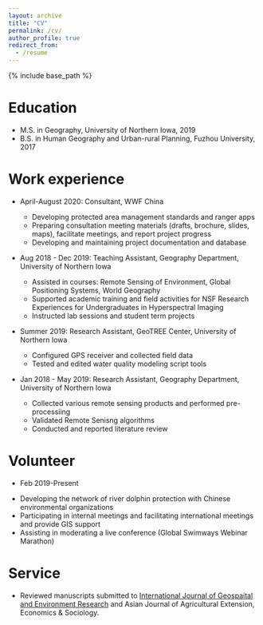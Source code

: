 ```yaml
---
layout: archive
title: "CV"
permalink: /cv/
author_profile: true
redirect_from:
  - /resume
---
```


{% include base_path %}

Education
======
* M.S. in Geography, University of Northern Iowa, 2019
* B.S. in Human Geography and Urban-rural Planning, Fuzhou University, 2017

Work experience
======
* April-August 2020: Consultant, WWF China
  - Developing protected area management standards and ranger apps
  - Preparing consultation meeting materials (drafts, brochure, slides, maps), facilitate meetings, and report project progress
  - Developing and maintaining project documentation and database

* Aug 2018 - Dec 2019: Teaching Assistant, Geography Department, University of Northern Iowa 
  - Assisted in courses: Remote Sensing of Environment, Global Positioning Systems, World Geography
  - Supported academic training and field activities for NSF Research Experiences for Undergraduates in Hyperspectral Imaging
  - Instructed lab sessions and student term projects
  
* Summer 2019: Research Assistant, GeoTREE Center, University of Northern Iowa
  - Configured GPS receiver and collected field data
  - Tested and edited water quality modeling script tools

* Jan 2018 - May 2019: Research Assistant, Geography Department, University of Northern Iowa
  - Collected various remote sensing products and performed pre-processiing
  - Validated Remote Senisng algorithms
  - Conducted and reported literature review
  
Volunteer
======
* Feb 2019-Present
- Developing the network of river dolphin protection with Chinese environmental organizations
- Participating in internal meetings and facilitating international meetings and provide GIS support
- Assisting in moderating a live conference (Global Swimways Webinar Marathon)

Service
======
* Reviewed manuscripts submitted to <u>International Journal of Geospaital and Environment Research</u> and Asian Journal of Agricultural Extension, Economics & Sociology.
